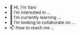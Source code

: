 - 👋 Hi, I’m Vani
- 👀 I’m interested in ...
- 🌱 I’m currently learning ...
- 💞️ I’m looking to collaborate on ...
- 📫 How to reach me ...

<!---
vanishanmuga/vanishanmuga is a ✨ special ✨ repository because its `README.md` (this file) appears on your GitHub profile.
You can click the Preview link to take a look at your changes.
--->

